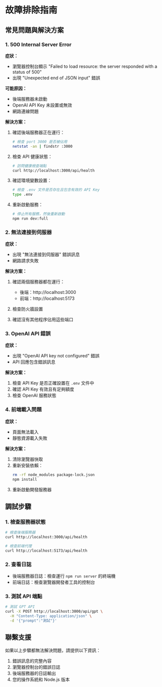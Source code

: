# 故障排除指南

## 常見問題與解決方案

### 1. 500 Internal Server Error

**症狀：**
- 瀏覽器控制台顯示 "Failed to load resource: the server responded with a status of 500"
- 出現 "Unexpected end of JSON input" 錯誤

**可能原因：**
- 後端服務器未啟動
- OpenAI API Key 未設置或無效
- 網路連線問題

**解決方案：**
1. 確認後端服務器正在運行：
   ```bash
   # 檢查 port 3000 是否被佔用
   netstat -an | findstr :3000
   ```

2. 檢查 API 健康狀態：
   ```bash
   # 訪問健康檢查端點
   curl http://localhost:3000/api/health
   ```

3. 確認環境變數設置：
   ```bash
   # 檢查 .env 文件是否存在且包含有效的 API Key
   type .env
   ```

4. 重新啟動服務：
   ```bash
   # 停止所有服務，然後重新啟動
   npm run dev:full
   ```

### 2. 無法連接到伺服器

**症狀：**
- 出現 "無法連接到伺服器" 錯誤訊息
- 網路請求失敗

**解決方案：**
1. 確認兩個服務器都在運行：
   - 後端：http://localhost:3000
   - 前端：http://localhost:5173

2. 檢查防火牆設置
3. 確認沒有其他程序佔用這些端口

### 3. OpenAI API 錯誤

**症狀：**
- 出現 "OpenAI API key not configured" 錯誤
- API 回應包含錯誤訊息

**解決方案：**
1. 檢查 API Key 是否正確設置在 `.env` 文件中
2. 確認 API Key 有效且有足夠額度
3. 檢查 OpenAI 服務狀態

### 4. 前端載入問題

**症狀：**
- 頁面無法載入
- 靜態資源載入失敗

**解決方案：**
1. 清除瀏覽器快取
2. 重新安裝依賴：
   ```bash
   rm -rf node_modules package-lock.json
   npm install
   ```
3. 重新啟動開發服務器

## 調試步驟

### 1. 檢查服務器狀態
```bash
# 檢查後端服務器
curl http://localhost:3000/api/health

# 檢查前端代理
curl http://localhost:5173/api/health
```

### 2. 查看日誌
- 後端服務器日誌：檢查運行 `npm run server` 的終端機
- 前端日誌：檢查瀏覽器開發者工具的控制台

### 3. 測試 API 端點
```bash
# 測試 GPT API
curl -X POST http://localhost:3000/api/gpt \
  -H "Content-Type: application/json" \
  -d '{"prompt":"測試"}'
```

## 聯繫支援

如果以上步驟都無法解決問題，請提供以下資訊：
1. 錯誤訊息的完整內容
2. 瀏覽器控制台的錯誤日誌
3. 後端服務器的日誌輸出
4. 您的操作系統和 Node.js 版本

